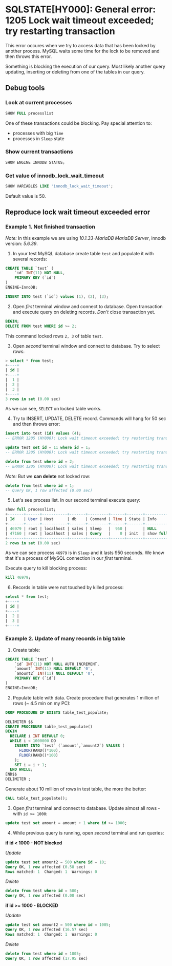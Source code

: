 # SQLSTATE[HY000]: General error: 1205 Lock wait timeout exceeded; try restarting transaction

This error occures when we try to access data that has been locked by another process.
MySQL waits some time for the lock to be removed and then throws this error.

Something is blocking the execution of our query. 
Most likely another query updating, inserting or deleting from one of the tables in our query. 

## Debug tools

### Look at current processes

```sql
SHOW FULL processlist
```

One of these transactions could be blocking. Pay special attention to:

- processes with big `Time`
- processes in `Sleep` state

### Show current transactions

```sql
SHOW ENGINE INNODB STATUS;
```

### Get value of innodb_lock_wait_timeout

```sql
SHOW VARIABLES LIKE 'innodb_lock_wait_timeout';
```

Default value is 50.

## Reproduce lock wait timeout exceeded error

### Example 1. Not finished transaction

*Note:* In this example we are using *10.1.33-MariaDB MariaDB Server*, innodb version: *5.6.39*.

1. In your test MySQL database create table `test` and populate it with several records:

```sql
CREATE TABLE `test` (
	`id` INT(11) NOT NULL,
	PRIMARY KEY (`id`)
)
ENGINE=InnoDB;

INSERT INTO test (`id`) values (1), (2), (3);
```

2. Open *first* terminal window and connect to database. Open transaction and execute query on deleting records. 
*Don't* close transaction yet.

```sql
BEGIN;
DELETE FROM test WHERE id >= 2;
```

This command locked rows `2, 3` of table `test`.

3. Open *second* terminal window and connect to database. Try to select rows:

```sql
> select * from test;
+----+
| id |
+----+
|  1 |
|  2 |
|  3 |
+----+
3 rows in set (0.00 sec)
```

As we can see, `SELECT` on locked table works.

4. Try to INSERT, UPDATE, DELETE record. Commands will hang for 50 sec and then throws error:

```sql
insert into test (id) values (4);
-- ERROR 1205 (HY000): Lock wait timeout exceeded; try restarting transaction

update test set id = 11 where id = 1;
-- ERROR 1205 (HY000): Lock wait timeout exceeded; try restarting transaction

delete from test where id = 2;
-- ERROR 1205 (HY000): Lock wait timeout exceeded; try restarting transaction
```

*Note:* But we **can delete** not locked row:

```sql
delete from test where id = 1;
-- Query OK, 1 row affected (0.00 sec)
```

5. Let's see process list. In our second terminal execute query:

```sql
show full processlist;
+-------+------+-----------+-------+---------+------+-------+-----------------------+----------+
| Id    | User | Host      | db    | Command | Time | State | Info                  | Progress |
+-------+------+-----------+-------+---------+------+-------+-----------------------+----------+
| 46979 | root | localhost | sales | Sleep   |  950 |       | NULL                  |    0.000 |
| 47160 | root | localhost | sales | Query   |    0 | init  | show full processlist |    0.000 |
+-------+------+-----------+-------+---------+------+-------+-----------------------+----------+
2 rows in set (0.00 sec)
```

As we can see process `46979` is in `Sleep` and it lasts 950 seconds. 
We know that it's a process of MySQL connection in our *first* terminal.

Execute query to kill blocking process:

```sql
kill 46979;
```

6. Records in table were not touched by killed process:

```sql
select * from test;
+----+
| id |
+----+
|  2 |
|  3 |
+----+
```

### Example 2. Update of many records in big table

1. Create table:

```sql
CREATE TABLE `test` (
	`id` INT(11) NOT NULL AUTO_INCREMENT,
	`amount` INT(11) NULL DEFAULT '0',
	`amount2` INT(11) NULL DEFAULT '0',
	PRIMARY KEY (`id`)
)
ENGINE=InnoDB;
```

2. Populate table with data. Create procedure that generates 1 million of rows (~ 4.5 min on my PC):

```sql
DROP PROCEDURE IF EXISTS table_test_populate;

DELIMITER $$
CREATE PROCEDURE table_test_populate()
BEGIN
  DECLARE i INT DEFAULT 0;
  WHILE i < 1000000 DO
    INSERT INTO `test` (`amount`,`amount2`) VALUES (
      FLOOR(RAND()*100),
      FLOOR(RAND()*100)
    );
    SET i = i + 1;
  END WHILE;
END$$
DELIMITER ;
```

Generate about 10 million of rows in test table, the more the better:

```sql
CALL table_test_populate();
```

3. Open *first* terminal and connect to database. Update almost all rows - with `id >= 1000`:

```sql
update test set amount = amount + 1 where id >= 1000;
```

4. While previous query is running, open *second* terminal and run queries:

**if id < 1000 - NOT blocked**

*Update*

```sql
update test set amount2 = 500 where id = 10;
Query OK, 1 row affected (0.58 sec)
Rows matched: 1  Changed: 1  Warnings: 0
```

*Delete*

```sql
delete from test where id = 500;
Query OK, 1 row affected (0.08 sec)
```

**if id >= 1000 - BLOCKED**

*Update*

```sql
update test set amount2 = 500 where id = 1005;
Query OK, 1 row affected (16.57 sec)
Rows matched: 1  Changed: 1  Warnings: 0
```

*Delete*

```sql
delete from test where id = 1005;
Query OK, 1 row affected (17.95 sec)
```
